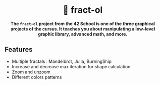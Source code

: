 <div align="center">
	<h1>🌌 fract-ol</h1>
	<p><b>The <code>fract-ol</code> project from the 42 School is one of the three graphical projects of the cursus. It teaches you about manipulating a low-level graphic library, advanced math, and more.</b></p>
</div>

## Features

- Multiple fractals : Mandelbrot, Julia, BurningShip
- Increase and decrease max iteration for shape calculation
- Zoom and unzoom
- Different colors patterns
